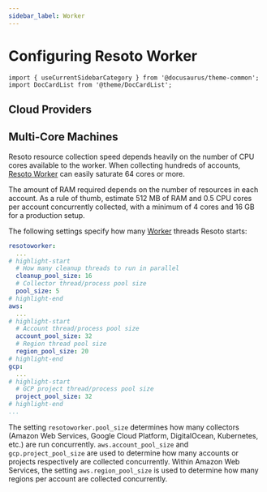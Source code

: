 ```yaml
---
sidebar_label: Worker
---
```


# Configuring Resoto Worker

```mdx-code-block
import { useCurrentSidebarCategory } from '@docusaurus/theme-common';
import DocCardList from '@theme/DocCardList';
```

## Cloud Providers

<DocCardList items={useCurrentSidebarCategory().items[0].items}/>

## Multi-Core Machines

Resoto resource collection speed depends heavily on the number of CPU cores available to the worker. When collecting hundreds of accounts, [Resoto Worker](../../../concepts/components/worker.md) can easily saturate 64 cores or more.

The amount of RAM required depends on the number of resources in each account. As a rule of thumb, estimate 512 MB of RAM and 0.5 CPU cores per account concurrently collected, with a minimum of 4 cores and 16 GB for a production setup.

The following settings specify how many [Worker](../../../concepts/components/worker.md) threads Resoto starts:

```yaml
resotoworker:
  ...
# highlight-start
  # How many cleanup threads to run in parallel
  cleanup_pool_size: 16
  # Collector thread/process pool size
  pool_size: 5
# highlight-end
aws:
  ...
# highlight-start
  # Account thread/process pool size
  account_pool_size: 32
  # Region thread pool size
  region_pool_size: 20
# highlight-end
gcp:
  ...
# highlight-start
  # GCP project thread/process pool size
  project_pool_size: 32
# highlight-end
...
```

The setting `resotoworker.pool_size` determines how many collectors (Amazon Web Services, Google Cloud Platform, DigitalOcean, Kubernetes, etc.) are run concurrently. `aws.account_pool_size` and `gcp.project_pool_size` are used to determine how many accounts or projects respectively are collected concurrently. Within Amazon Web Services, the setting `aws.region_pool_size` is used to determine how many regions per account are collected concurrently.
